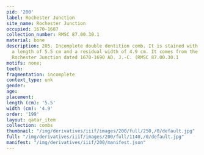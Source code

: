 ```yaml
---
pid: '200'
label: Rochester Junction
site_name: Rochester Junction
occupied: 1670-1687
collection_number: RMSC 87.00.30.1
material: bone
description: 205. Incomplete double dentition comb. It is stained with blue. It has
  a length of 5.5 cm and a residual width of 4.9 cm. It comes from the seneca site
  Rochester Junction dated 1670-1690 AD. J.-C. (RMSC 87.00.30.1
motifs: none;
teeth:
fragmentation: incomplete
context_type: unk
gender:
age:
placement:
length (cm): '5.5'
width (cm): '4.9'
order: '199'
layout: qatar_item
collection: combs
thumbnail: "/img/derivatives/iiif/images/200/full/250,/0/default.jpg"
full: "/img/derivatives/iiif/images/200/full/1140,/0/default.jpg"
manifest: "/img/derivatives/iiif/200/manifest.json"
---
```

